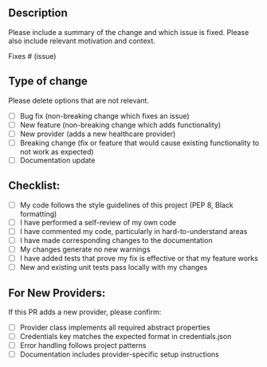 ## Description
Please include a summary of the change and which issue is fixed. Please also include relevant motivation and context.

Fixes # (issue)

## Type of change
Please delete options that are not relevant.

- [ ] Bug fix (non-breaking change which fixes an issue)
- [ ] New feature (non-breaking change which adds functionality)
- [ ] New provider (adds a new healthcare provider)
- [ ] Breaking change (fix or feature that would cause existing functionality to not work as expected)
- [ ] Documentation update

## Checklist:
- [ ] My code follows the style guidelines of this project (PEP 8, Black formatting)
- [ ] I have performed a self-review of my own code
- [ ] I have commented my code, particularly in hard-to-understand areas
- [ ] I have made corresponding changes to the documentation
- [ ] My changes generate no new warnings
- [ ] I have added tests that prove my fix is effective or that my feature works
- [ ] New and existing unit tests pass locally with my changes

## For New Providers:
If this PR adds a new provider, please confirm:
- [ ] Provider class implements all required abstract properties
- [ ] Credentials key matches the expected format in credentials.json
- [ ] Error handling follows project patterns
- [ ] Documentation includes provider-specific setup instructions
